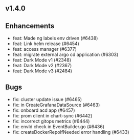 ## v1.4.0

## Enhancements
- feat: Made ng labels env driven (#6438)
- feat: Link helm release (#6454)
- feat: access manager (#6377)
- feat: migrate external argo cd application (#6303)
- feat: Dark Mode v1 (#2348)
- feat: Dark Mode v2 (#2367)
- feat: Dark Mode v3 (#2484)
## Bugs
- fix: cluster update issue (#6465)
- fix: in CreateGrafanaDataSource (#6463)
- fix: onboard acd app (#6457)
- fix: prom client in chart-sync (#6442)
- fix: incorrect gitops metrics (#6444)
- fix: envId check in EventBuilder.go (#6436)
- fix: createDockerRepoIfNeeded error handling (#6433)


